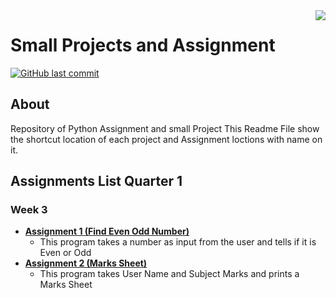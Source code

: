 <img src="Database.jpg" align="right" />

# Small Projects and Assignment
[![GitHub last commit](https://img.shields.io/github/last-commit/samiwadh/Python?color=%23f54242)](https://github.com/samiwadh/Python/tree/main/Quarter%201%20/Assignment%20of%20Q1)



## About
Repository of Python Assignment and small Project This Readme File show the shortcut location of each project and Assignment loctions with name on it.

## Assignments List Quarter 1

### Week 3

 - **[Assignment 1 (Find Even Odd Number)](https://github.com/samiwadh/Python/blob/main/Quarter%201%20/Assignment%20of%20Q1/Week%203/Week3_Assignment%201.ipynb)**
	 - This program takes a number as input from the user and tells if it is Even or Odd
 - **[Assignment 2 (Marks Sheet)](https://github.com/samiwadh/Python/blob/main/Quarter%201%20/Assignment%20of%20Q1/Week%203/Week3_Assignment%202.ipynb)**
	 - This program takes User Name and Subject Marks and prints a Marks Sheet
